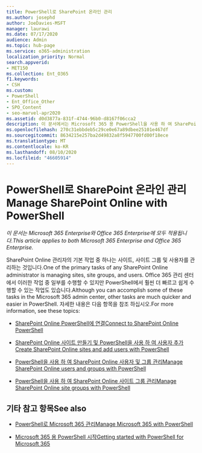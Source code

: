```yaml
---
title: PowerShell로 SharePoint 온라인 관리
ms.author: josephd
author: JoeDavies-MSFT
manager: laurawi
ms.date: 07/17/2020
audience: Admin
ms.topic: hub-page
ms.service: o365-administration
localization_priority: Normal
search.appverid:
- MET150
ms.collection: Ent_O365
f1.keywords:
- CSH
ms.custom:
- PowerShell
- Ent_Office_Other
- SPO_Content
- seo-marvel-apr2020
ms.assetid: d0d3877a-831f-4744-96b0-d8167f06cca2
description: 이 문서에서는 Microsoft 365 용 PowerShell을 사용 하 여 SharePoint Online 사용자, 그룹 및 사이트 그룹을 관리 하는 방법에 대해 알아봅니다.
ms.openlocfilehash: 270c31ebbdeb5c29ce0e67a89dbee25101e467df
ms.sourcegitcommit: 8634215e257ba2d49832a8f5947700fd00f18ece
ms.translationtype: MT
ms.contentlocale: ko-KR
ms.lasthandoff: 08/10/2020
ms.locfileid: "46605914"
---
```

# <a name="manage-sharepoint-online-with-powershell"></a><span data-ttu-id="e6138-103">PowerShell로 SharePoint 온라인 관리</span><span class="sxs-lookup"><span data-stu-id="e6138-103">Manage SharePoint Online with PowerShell</span></span>

<span data-ttu-id="e6138-104">*이 문서는 Microsoft 365 Enterprise와 Office 365 Enterprise에 모두 적용됩니다.*</span><span class="sxs-lookup"><span data-stu-id="e6138-104">*This article applies to both Microsoft 365 Enterprise and Office 365 Enterprise.*</span></span>

<span data-ttu-id="e6138-105">SharePoint Online 관리자의 기본 작업 중 하나는 사이트, 사이트 그룹 및 사용자를 관리하는 것입니다.</span><span class="sxs-lookup"><span data-stu-id="e6138-105">One of the primary tasks of any SharePoint Online administrator is managing sites, site groups, and users.</span></span> <span data-ttu-id="e6138-106">Office 365 관리 센터에서 이러한 작업 중 일부를 수행할 수 있지만 PowerShell에서 훨씬 더 빠르고 쉽게 수행할 수 있는 작업도 있습니다.</span><span class="sxs-lookup"><span data-stu-id="e6138-106">Although you can accomplish some of these tasks in the Microsoft 365 admin center, other tasks are much quicker and easier in PowerShell.</span></span> <span data-ttu-id="e6138-107">자세한 내용은 다음 항목을 참조 하십시오.</span><span class="sxs-lookup"><span data-stu-id="e6138-107">For more information, see these topics:</span></span>

- [<span data-ttu-id="e6138-108">SharePoint Online PowerShell에 연결</span><span class="sxs-lookup"><span data-stu-id="e6138-108">Connect to SharePoint Online PowerShell</span></span>](https://docs.microsoft.com/powershell/sharepoint/sharepoint-online/connect-sharepoint-online?view=sharepoint-ps)
  
- [<span data-ttu-id="e6138-109">SharePoint Online 사이트 만들기 및 PowerShell을 사용 하 여 사용자 추가</span><span class="sxs-lookup"><span data-stu-id="e6138-109">Create SharePoint Online sites and add users with PowerShell</span></span>](create-sharepoint-sites-and-add-users-with-powershell.md)
    
- [<span data-ttu-id="e6138-110">PowerShell을 사용 하 여 SharePoint Online 사용자 및 그룹 관리</span><span class="sxs-lookup"><span data-stu-id="e6138-110">Manage SharePoint Online users and groups with PowerShell</span></span>](manage-sharepoint-users-and-groups-with-powershell.md)
    
- [<span data-ttu-id="e6138-111">PowerShell을 사용 하 여 SharePoint Online 사이트 그룹 관리</span><span class="sxs-lookup"><span data-stu-id="e6138-111">Manage SharePoint Online site groups with PowerShell</span></span>](manage-sharepoint-site-groups-with-powershell.md)
    
## <a name="see-also"></a><span data-ttu-id="e6138-112">기타 참고 항목</span><span class="sxs-lookup"><span data-stu-id="e6138-112">See also</span></span>

- [<span data-ttu-id="e6138-113">PowerShell로 Microsoft 365 관리</span><span class="sxs-lookup"><span data-stu-id="e6138-113">Manage Microsoft 365 with PowerShell</span></span>](manage-office-365-with-office-365-powershell.md)

- [<span data-ttu-id="e6138-114">Microsoft 365 용 PowerShell 시작</span><span class="sxs-lookup"><span data-stu-id="e6138-114">Getting started with PowerShell for Microsoft 365</span></span>](getting-started-with-office-365-powershell.md)
